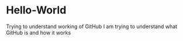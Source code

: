# Hello-World
Trying to understand working of GitHub
I am trying to understand what GitHub is and how it works
